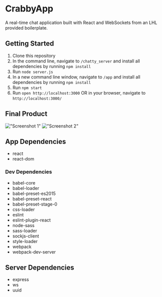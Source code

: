 # CrabbyApp

A real-time chat application built with React and WebSockets from an LHL provided boilerplate.

## Getting Started

1. Clone this repository
1. In the command line, navigate to ``/chatty_server`` and install all dependencies by running ``npm install``
1. Run ``node server.js``
1. In a new command line window, navigate to ``/app`` and install all dependencies by running ``npm install``
1. Run ``npm start``
1. Run ``open http://localhost:3000`` OR in your browser, navigate to ``http://localhost:3000/``

## Final Product

!["Screenshot 1"](https://github.com/tailorem/chattyApp/blob/master/docs/Screen%20Shot%202018-08-11%20at%2012.19.40%20AM.png?raw=true)
!["Screenshot 2"](https://github.com/tailorem/chattyApp/blob/master/docs/Screen%20Shot%202018-08-11%20at%2012.23.50%20AM.png?raw=true)

## App Dependencies
- react
- react-dom

### Dev Dependencies
- babel-core
- babel-loader
- babel-preset-es2015
- babel-preset-react
- babel-preset-stage-0
- css-loader
- eslint
- eslint-plugin-react
- node-sass
- sass-loader
- sockjs-client
- style-loader
- webpack
- webpack-dev-server

## Server Dependencies
- express
- ws
- uuid

